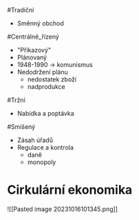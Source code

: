 #Tradiční
- Směnný obchod

#Centrálně_řízený
- "Příkazový"
- Plánovaný
- 1948-1990 -> komunismus
- Nedodržení plánu
	- nedostatek zboží
	- nadprodukce

#Tržní
- Nabídka a poptávka

#Smíšený
- Zásah úřadů
- Regulace a kontrola
	- daně
	- monopoly

# Cirkulární ekonomika
![[Pasted image 20231016101345.png]]
